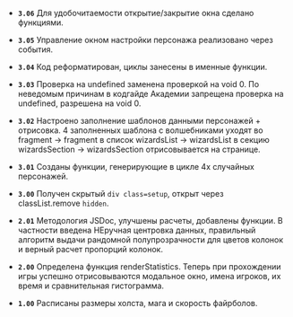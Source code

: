 - **`3.06`** Для удобочитаемости открытие/закрытие окна сделано функциями.

- **`3.05`** Управление окном настройки персонажа реализовано через события.

- **`3.04`** Код реформатирован, циклы занесены в именные функции.

- **`3.03`** Проверка на undefined заменена проверкой на void 0. По неведомым причинам в кодгайде Академии запрещена проверка на undefined, разрешена на void 0.

- **`3.02`** Настроено заполнение шаблонов данными персонажей + отрисовка. 4 заполненных шаблона с волшебниками уходят во fragment -> fragment в список wizardsList -> wizardsList в секцию wizardsSection -> wizardsSection отрисовывается на странице.

- **`3.01`** Созданы функции, генерирующие в цикле 4х случайных персонажей.

- **`3.00`** Получен скрытый `div class=setup`, открыт через classList.remove `hidden`.

- **`2.01`** Методология JSDoc, улучшены расчеты, добавлены функции. В частности введена НЕручная центровка данных, правильный алгоритм выдачи рандомной полупрозрачности для цветов колонок и верный расчет пропорций колонок.

- **`2.00`** Определена функция renderStatistics. Теперь при прохождении игры успешно отрисовываются модальное окно, имена игроков, их время и сравнительная гистограмма.

- **`1.00`** Расписаны размеры холста, мага и скорость файрболов.
